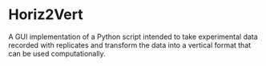 Horiz2Vert
==========

A GUI implementation of a Python script intended to take experimental data recorded with replicates and transform the data into a vertical format that can be used computationally. 
